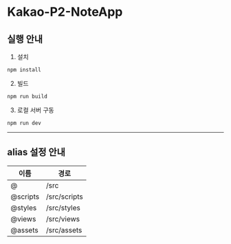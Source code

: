 # Kakao-P2-NoteApp

<h2>실행 안내</h2>

1. 설치

```
npm install
```

2. 빌드

```
npm run build
```

3. 로컬 서버 구동

```
npm run dev
```

---

<h2>alias 설정 안내</h2>

| 이름     | 경로         |
| -------- | ------------ |
| @        | /src         |
| @scripts | /src/scripts |
| @styles  | /src/styles  |
| @views   | /src/views   |
| @assets  | /src/assets  |
